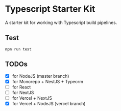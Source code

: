 # Typescript Starter Kit

A starter kit for working with Typescript build pipelines.

## Test

```shell
npm run test
```

## TODOs

- [x] for NodeJS (master branch)
- [x] for Monorepo + NestJS + Typeorm
- [ ] for React
- [ ] for NextJS
- [ ] for Vercel + NextJS
- [x] for Vercel + NodeJS (vercel branch)
